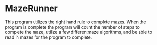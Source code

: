 # MazeRunner
This program utilizes the right hand rule to complete mazes. When the program is complete the program will count the number of steps to complete the maze, utilize a few differentmaze algorithms, and be able to read in mazes for the program to complete.

